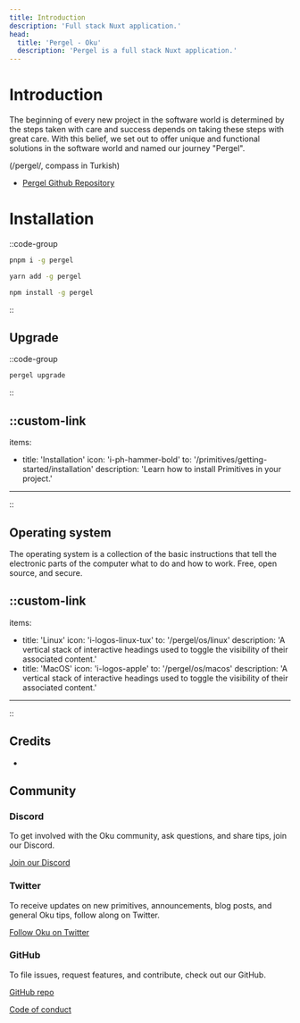 ```yaml
---
title: Introduction
description: 'Full stack Nuxt application.'
head:
  title: 'Pergel - Oku'
  description: 'Pergel is a full stack Nuxt application.'
---
```


# Introduction

The beginning of every new project in the software world is determined by the steps taken with care and success depends on taking these steps with great care. With this belief, we set out to offer unique and functional solutions in the software world and named our journey "Pergel".

(/pergel/, compass in Turkish)


- [Pergel Github Repository](https://github.com/oku-ui/pergel)

# Installation


::code-group

```sh [pnpm]
pnpm i -g pergel
```

```bash [yarn]
yarn add -g pergel

```

```bash [npm]
npm install -g pergel
```

::

## Upgrade

::code-group

```sh [sh]
pergel upgrade
```
::


::custom-link
---
items:
  - title: 'Installation'
    icon: 'i-ph-hammer-bold'
    to: '/primitives/getting-started/installation'
    description: 'Learn how to install Primitives in your project.'
---
::

## Operating system 

The operating system is a collection of the basic instructions that tell the electronic parts of the computer what to do and how to work. Free, open source, and secure.

::custom-link
---
items:
  - title: 'Linux'
    icon: 'i-logos-linux-tux'
    to: '/pergel/os/linux'
    description: 'A vertical stack of interactive headings used to toggle the visibility of their associated content.'
  - title: 'MacOS'
    icon: 'i-logos-apple'
    to: '/pergel/os/macos'
    description: 'A vertical stack of interactive headings used to toggle the visibility of their associated content.'
---
::


## Credits

- 

## Community

### Discord

To get involved with the Oku community, ask questions, and share tips, join our Discord.

[Join our Discord](https://chat.productdevbook.com)

### Twitter

To receive updates on new primitives, announcements, blog posts, and general Oku tips, follow along on Twitter.

[Follow Oku on Twitter](https://twitter.com/oku_ui)

### GitHub

To file issues, request features, and contribute, check out our GitHub.

[GitHub repo](https://github.com/oku-ui/pergel)

[Code of conduct](https://github.com/oku-ui/pergel/blob/main/CODE_OF_CONDUCT.md)